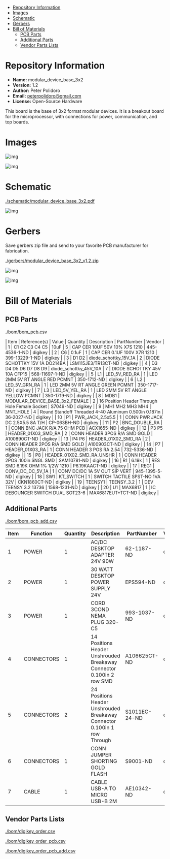 - [Repository Information](#org697d5db)
- [Images](#orgd053520)
- [Schematic](#org8e06e5e)
- [Gerbers](#orgfb95937)
- [Bill of Materials](#orgb502e8b)
  - [PCB Parts](#orgb1a9d36)
  - [Additional Parts](#org5919fe4)
  - [Vendor Parts Lists](#org5df11c9)



<a id="org697d5db"></a>

# Repository Information

-   **Name:** modular\_device\_base\_3x2
-   **Version:** 1.2
-   **Author:** Peter Polidoro
-   **Email:** peterpolidoro@gmail.com
-   **License:** Open-Source Hardware

This board is the base of 3x2 format modular devices. It is a breakout board for the microprocessor, with connections for power, communication, and top boards.


<a id="orgd053520"></a>

# Images

![img](./images/top.png)

![img](./images/bottom.png)


<a id="org8e06e5e"></a>

# Schematic

[./schematic/modular\_device\_base\_3x2.pdf](./schematic/modular_device_base_3x2.pdf)

![img](./schematic/images/schematic00.png)


<a id="orgfb95937"></a>

# Gerbers

Save gerbers zip file and send to your favorite PCB manufacturer for fabrication.

[./gerbers/modular\_device\_base\_3x2\_v1.2.zip](./gerbers/modular_device_base_3x2_v1.2.zip)

![img](./gerbers/images/gerbers00.png)

![img](./gerbers/images/gerbers01.png)


<a id="orgb502e8b"></a>

# Bill of Materials


<a id="orgb1a9d36"></a>

## PCB Parts

[./bom/bom\_pcb.csv](./bom/bom_pcb.csv)

| Item | Reference(s)         | Value                              | Quantity | Description                                           | PartNumber          | Vendor  |
| 1    | C1 C2 C3 C4 C5       | 10uF                               | 5        | CAP CER 10UF 50V 10% X7S 1210                         | 445-4536-1-ND       | digikey |
| 2    | C6                   | 0.1uF                              | 1        | CAP CER 0.1UF 100V X7R 1210                           | 399-13229-1-ND      | digikey |
| 3    | D1 D2                | diode\_schottky\_15V\_1A           | 2        | DIODE SCHOTTKY 15V 1A DO214BA                         | LSM115JE3/TR13CT-ND | digikey |
| 4    | D3 D4 D5 D6 D7 D8 D9 | diode\_schottky\_45V\_10A          | 7        | DIODE SCHOTTKY 45V 10A CFP15                          | 568-11697-1-ND      | digikey |
| 5    | L1                   | LED\_5V\_RED\_RA                   | 1        | LED 2MM 5V RT ANGLE RED PCMNT                         | 350-1712-ND         | digikey |
| 6    | L2                   | LED\_5V\_GRN\_RA                   | 1        | LED 2MM 5V RT ANGLE GREEN PCMNT                       | 350-1717-ND         | digikey |
| 7    | L3                   | LED\_5V\_YEL\_RA                   | 1        | LED 2MM 5V RT ANGLE YELLOW PCMNT                      | 350-1719-ND         | digikey |
| 8    | MDB1                 | MODULAR\_DEVICE\_BASE\_3x2\_FEMALE | 2        | 16 Position Header Through Hole Female Socket         | S7049-ND            | digikey |
| 9    | MH1 MH2 MH3 MH4      | MNT\_HOLE                          | 4        | Round Standoff Threaded 4-40 Aluminum 0.500in 0.187in | 36-2027-ND          | digikey |
| 10   | P1                   | PWR\_JACK\_2.5x5.5                 | 1        | CONN PWR JACK DC 2.5X5.5 8A T/H                       | CP-063BH-ND         | digikey |
| 11   | P2                   | BNC\_DOUBLE\_RA                    | 1        | CONN BNC JACK R/A 75 OHM PCB                          | ACX1655-ND          | digikey |
| 12   | P3 P5                | HEADER\_01X03\_SMD\_RA             | 2        | CONN HEADER 3POS R/A SMD GOLD                         | A100890CT-ND        | digikey |
| 13   | P4 P6                | HEADER\_01X02\_SMD\_RA             | 2        | CONN HEADER 2POS R/A SMD GOLD                         | A100903CT-ND        | digikey |
| 14   | P7                   | HEADER\_01X03\_RA                  | 1        | CONN HEADER 3 POS RA 2.54                             | 732-5336-ND         | digikey |
| 15   | P8                   | HEADER\_01X02\_SMD\_RA\_UNSHR      | 1        | CONN HEADER 2POS .100in SNGL SMD                      | SAM10781-ND         | digikey |
| 16   | R1                   | 6.19k                              | 1        | RES SMD 6.19K OHM 1% 1/2W 1210                        | P6.19KAACT-ND       | digikey |
| 17   | REG1                 | CONV\_DC\_DC\_5V\_1A               | 1        | CONV DC/DC 1A 5V OUT SIP VERT                         | 945-1395-5-ND       | digikey |
| 18   | SW1                  | KT\_SWITCH                         | 1        | SWITCH TACTILE SPST-NO 1VA 32V                        | CKN1860CT-ND        | digikey |
| 19   | TEENSY1              | TEENSY\_3.2                        | 1        | DEV TEENSY 3.2 13736                                  | 1568-1231-ND        | digikey |
| 20   | U1                   | MAX6817                            | 1        | IC DEBOUNCER SWITCH DUAL SOT23-6                      | MAX6817EUT+TCT-ND   | digikey |


<a id="org5919fe4"></a>

## Additional Parts

[./bom/bom\_pcb\_add.csv](./bom/bom_pcb_add.csv)

| Item | Function   | Quantity | Description                                                              | PartNumber    | Vendor  |
|---- |---------- |-------- |------------------------------------------------------------------------ |------------- |------- |
| 1    | POWER      | 1        | AC/DC DESKTOP ADAPTER 24V 90W                                            | 62-1187-ND    | digikey |
| 2    | POWER      | 1        | 30 WATT DESKTOP POWER SUPPLY 24V                                         | EPS594-ND     | digikey |
| 3    | POWER      | 1        | CORD 3COND NEMA PLUG 320-C5                                              | 993-1037-ND   | digikey |
| 4    | CONNECTORS | 1        | 14 Positions Header Unshrouded Breakaway Connector 0.100in 2 row SMD     | A106625CT-ND  | digikey |
| 5    | CONNECTORS | 2        | 24 Positions Header Unshrouded Breakaway Connector 0.100in 1 row Through | S1011EC-24-ND | digikey |
| 6    | CONNECTORS | 1        | CONN JUMPER SHORTING GOLD FLASH                                          | S9001-ND      | digikey |
| 7    | CABLE      | 1        | CABLE USB-A TO MICRO USB-B 2M                                            | AE10342-ND    | digikey |


<a id="org5df11c9"></a>

## Vendor Parts Lists

[./bom/digikey\_order.csv](./bom/digikey_order.csv)

[./bom/digikey\_order\_pcb.csv](./bom/digikey_order_pcb.csv)

[./bom/digikey\_order\_pcb\_add.csv](./bom/digikey_order_pcb_add.csv)
